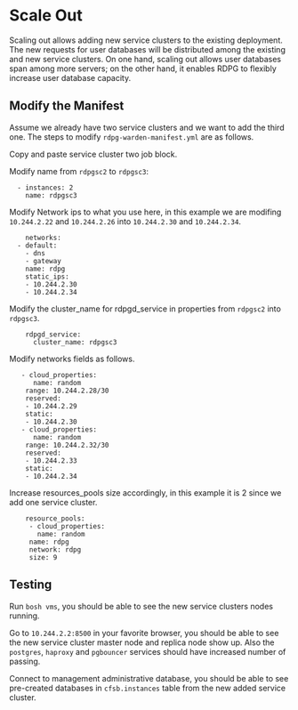 # Scale Out

Scaling out allows adding new service clusters to the existing deployment. The new requests for user databases will be distributed among the existing and new service clusters. On one hand, scaling out allows user databases span among more servers; on the other hand, it enables RDPG to flexibly increase user database capacity.

## Modify the Manifest

Assume we already have two service clusters and we want to add the third one. The steps to modify ```rdpg-warden-manifest.yml``` are as follows.

Copy and paste service cluster two job block.

Modify name from ```rdpgsc2``` to ```rdpgsc3```:

  ```
    - instances: 2
      name: rdpgsc3
  ```

Modify Network ips to what you use here, in this example we are modifing ```10.244.2.22``` and ```10.244.2.26``` into ```10.244.2.30``` and ```10.244.2.34```.

``` 
    networks:
  - default:
    - dns
    - gateway
    name: rdpg
    static_ips:
    - 10.244.2.30
    - 10.244.2.34
```

Modify the cluster_name for rdpgd_service in properties from ```rdpgsc2``` into ```rdpgsc3```.

```
    rdpgd_service:
      cluster_name: rdpgsc3
```

Modify networks fields as follows.

```
   - cloud_properties:
      name: random
    range: 10.244.2.28/30
    reserved:
    - 10.244.2.29
    static:
    - 10.244.2.30
   - cloud_properties:
      name: random
    range: 10.244.2.32/30
    reserved:
    - 10.244.2.33
    static:
    - 10.244.2.34 
```

Increase resources_pools size accordingly, in this example it is 2 since we add one service cluster.

``` 
    resource_pools:
     - cloud_properties:
       name: random
     name: rdpg
     network: rdpg
     size: 9
```

## Testing 

Run ```bosh vms```, you should be able to see the new service clusters nodes running.

Go to ```10.244.2.2:8500``` in your favorite browser, you should be able to see the new service cluster master node and replica node show up. Also the ```postgres```, ```haproxy``` and ```pgbouncer``` services should have increased number of passing.

Connect to management administrative database, you should be able to see pre-created databases in ```cfsb.instances``` table from the new added service cluster.



